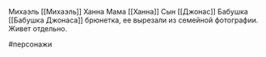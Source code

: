 Михаэль [[Михаэль]]
Ханна Мама [[Ханна]]
Сын [[Джонас]]
Бабушка  [[Бабушка Джонаса]] брюнетка, ее вырезали из семейной фотографии. Живет отдельно.

#персонажи 